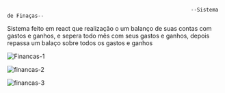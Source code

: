                                                                 --Sistema de Finaças--

Sistema feito em react  que realização o um balanço de suas contas com gastos e ganhos, e sepera todo mês 
com seus gastos e ganhos, depois repassa um balaço sobre todos os gastos e ganhos


![Financas-1](https://user-images.githubusercontent.com/87943203/173506040-359425a7-2e14-4d6b-a449-69c6271cda44.PNG)

![financas-2](https://user-images.githubusercontent.com/87943203/173506067-cc8d218b-d33b-4ca1-8839-8e610fa61860.PNG)

![financas-3](https://user-images.githubusercontent.com/87943203/173506086-1f4aa9fc-8a4b-4454-91fc-f1e9dc65f8e6.PNG)


